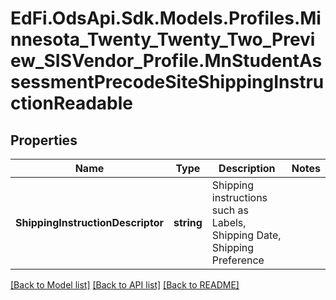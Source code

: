 # EdFi.OdsApi.Sdk.Models.Profiles.Minnesota_Twenty_Twenty_Two_Preview_SISVendor_Profile.MnStudentAssessmentPrecodeSiteShippingInstructionReadable
## Properties

Name | Type | Description | Notes
------------ | ------------- | ------------- | -------------
**ShippingInstructionDescriptor** | **string** | Shipping instructions such as Labels, Shipping Date, Shipping Preference | 

[[Back to Model list]](../README.md#documentation-for-models) [[Back to API list]](../README.md#documentation-for-api-endpoints) [[Back to README]](../README.md)

